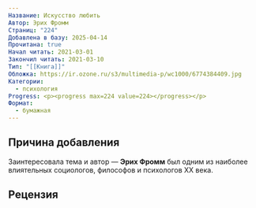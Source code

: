 ```yaml
---
Название: Искусство любить
Автор: Эрих Фромм
Страниц: "224"
Добавлена в базу: 2025-04-14
Прочитана: true
Начал читать: 2021-03-01
Закончил читать: 2021-03-10
Тип: "[[Книга]]"
Обложка: https://ir.ozone.ru/s3/multimedia-p/wc1000/6774384409.jpg
Категории:
  - психология
Progress: <p><progress max=224 value=224></progress></p>
Формат:
  - бумажная
---
```

## Причина добавления

Заинтересовала тема и автор — **Эрих Фромм**  был одним из наиболее влиятельных социологов, философов и психологов XX века.

## Рецензия
